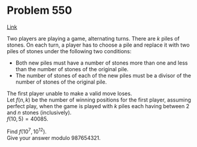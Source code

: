 # Problem 550

[Link](https://projecteuler.net/problem=550)

Two players are playing a game, alternating turns. There are $k$ piles of stones. On each turn, a player has to choose a pile and replace it with two piles of stones under the following two conditions: 

*   Both new piles must have a number of stones more than one and less than the number of stones of the original pile.
*   The number of stones of each of the new piles must be a divisor of the number of stones of the original pile.

The first player unable to make a valid move loses.  
Let $f(n,k)$ be the number of winning positions for the first player, assuming perfect play, when the game is played with $k$ piles each having between $2$ and $n$ stones (inclusively).  
$f(10,5)=40085$. 

Find $f(10^7,10^{12})$.  
Give your answer modulo $987654321$.